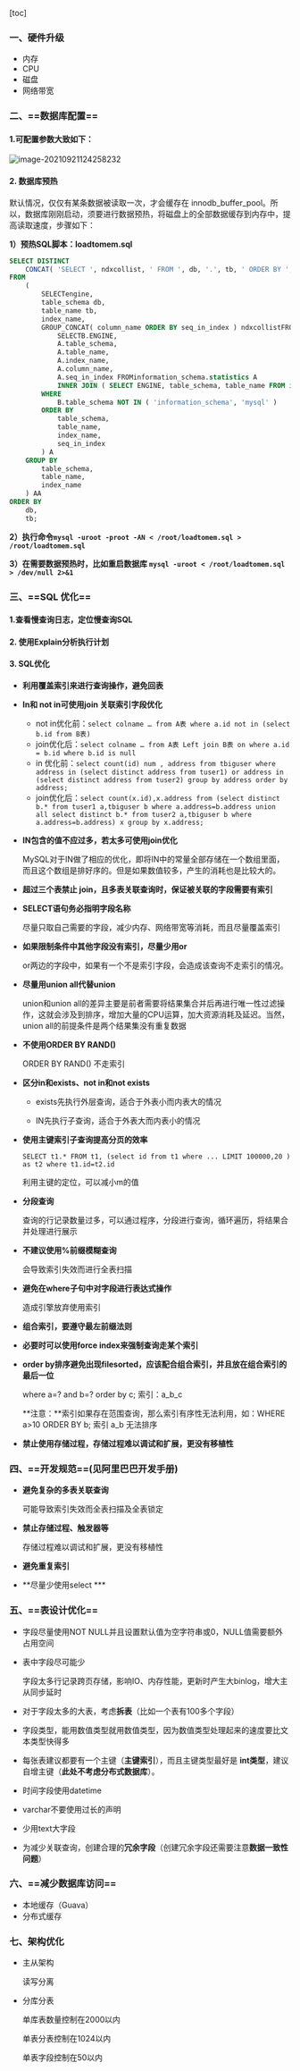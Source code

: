 [toc]



### 一、硬件升级

- 内存
- CPU
- 磁盘
- 网络带宽



### 二、==数据库配置==

#### 1.可配置参数大致如下：

![image-20210921124258232](images/image-20210921124258232.png)

#### 2. 数据库预热

默认情况，仅仅有某条数据被读取一次，才会缓存在 innodb_buffer_pool。所以，数据库刚刚启动，须要进行数据预热，将磁盘上的全部数据缓存到内存中，提高读取速度，步骤如下：

**1）预热SQL脚本：loadtomem.sql**

```sql
SELECT DISTINCT
	CONCAT( 'SELECT ', ndxcollist, ' FROM ', db, '.', tb, ' ORDER BY ', ndxcollist, ';' ) SelectQueryToLoadCache 
FROM
	(
		SELECTengine,
		table_schema db,
		table_name tb,
		index_name,
		GROUP_CONCAT( column_name ORDER BY seq_in_index ) ndxcollistFROM (
			SELECTB.ENGINE,
			A.table_schema,
			A.table_name,
			A.index_name,
			A.column_name,
			A.seq_in_index FROMinformation_schema.statistics A
			INNER JOIN ( SELECT ENGINE, table_schema, table_name FROM information_schema.TABLES WHERE ENGINE = 'InnoDB' ) B USING ( table_schema, table_name ) 
		WHERE
			B.table_schema NOT IN ( 'information_schema', 'mysql' ) 
		ORDER BY
			table_schema,
			table_name,
			index_name,
			seq_in_index 
		) A 
	GROUP BY
		table_schema,
		table_name,
		index_name 
	) AA 
ORDER BY
	db,
	tb;
```

**2）执行命令`mysql -uroot -proot -AN < /root/loadtomem.sql > /root/loadtomem.sql `**

**3）在需要数据预热时，比如重启数据库  `mysql -uroot < /root/loadtomem.sql > /dev/null 2>&1`**







### 三、==SQL 优化==

#### 1.查看慢查询日志，定位慢查询SQL

#### 2. 使用Explain分析执行计划

#### 3. SQL优化

- **利用覆盖索引来进行查询操作，避免回表**

- **In和 not in可使用join 关联索引字段优化**
  
  - not in优化前：`select colname … from A表 where a.id not in (select b.id from B表) `
  - join优化后：`select colname … from A表 Left join B表 on where a.id = b.id where b.id is null`
  - in 优化前：`select count(id) num , address from tbiguser where address in (select distinct address from tuser1) or address in (select distinct address from tuser2) group by address order by address; `
  - join优化后：`select count(x.id),x.address from (select distinct b.* from tuser1 a,tbiguser b where a.address=b.address union all select distinct b.* from tuser2 a,tbiguser b where a.address=b.address) x group by x.address;`
  
- **IN包含的值不应过多，若太多可使用join优化**

  MySQL对于IN做了相应的优化，即将IN中的常量全部存储在一个数组里面，而且这个数组是排好序的。但是如果数值较多，产生的消耗也是比较大的。

- **超过三个表禁止 join，且多表关联查询时，保证被关联的字段需要有索引**

- **SELECT语句务必指明字段名称**

  尽量只取自己需要的字段，减少内存、网络带宽等消耗，而且尽量覆盖索引

- **如果限制条件中其他字段没有索引，尽量少用or**

  or两边的字段中，如果有一个不是索引字段，会造成该查询不走索引的情况。

- **尽量用union all代替union**

  union和union all的差异主要是前者需要将结果集合并后再进行唯一性过滤操作，这就会涉及到排序，增加大量的CPU运算，加大资源消耗及延迟。当然，union all的前提条件是两个结果集没有重复数据

- **不使用ORDER BY RAND()**

  ORDER BY RAND() 不走索引

- **区分in和exists、not in和not exists**

  - exists先执行外层查询，适合于外表小而内表大的情况

  - IN先执行子查询，适合于外表大而内表小的情况

- **使用主键索引子查询提高分页的效率**

  `SELECT t1.* FROM t1, (select id from t1 where ... LIMIT 100000,20 ) as t2 where t1.id=t2.id`

  利用主键的定位，可以减小m的值

- **分段查询**

  查询的行记录数量过多，可以通过程序，分段进行查询，循环遍历，将结果合并处理进行展示

- **不建议使用%前缀模糊查询**

  会导致索引失效而进行全表扫描

- **避免在where子句中对字段进行表达式操作**

  造成引擎放弃使用索引

- **组合索引，要遵守最左前缀法则**

- **必要时可以使用force index来强制查询走某个索引**

- **order by排序避免出现filesorted，应该配合组合索引，并且放在组合索引的最后一位**

  where a=? and b=? order by c; 索引：a_b_c

  **注意：**索引如果存在范围查询，那么索引有序性无法利用，如：WHERE a>10 ORDER BY b; 索引 a_b 无法排序

- **禁止使用存储过程，存储过程难以调试和扩展，更没有移植性**





### 四、==开发规范==(见阿里巴巴开发手册)

- **避免复杂的多表关联查询**

  可能导致索引失效而全表扫描及全表锁定

- **禁止存储过程、触发器等**

  存储过程难以调试和扩展，更没有移植性

- **避免重复索引**

- **尽量少使用select ***



### 五、==表设计优化==

- 字段尽量使用NOT NULL并且设置默认值为空字符串或0，NULL值需要额外占用空间

- 表中字段尽可能少

  字段太多行记录跨页存储，影响IO、内存性能，更新时产生大binlog，增大主从同步延时

- 对于字段太多的大表，考虑**拆表**（比如一个表有100多个字段）

- 字段类型，能用数值类型就用数值类型，因为数值类型处理起来的速度要比文本类型快得多

- 每张表建议都要有一个主键（**主键索引**），而且主键类型最好是 **int类型**，建议自增主键（**此处不考虑分布式数据库**）。

- 时间字段使用datetime

- varchar不要使用过长的声明

- 少用text大字段

- 为减少关联查询，创建合理的**冗余字段**（创建冗余字段还需要注意**数据一致性问题**）



### 六、==减少数据库访问==

- 本地缓存（Guava）
- 分布式缓存





### 七、架构优化

- 主从架构

  读写分离

- 分库分表

  单库表数量控制在2000以内

  单表分表控制在1024以内

  单表字段控制在50以内